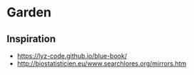 # Garden


## Inspiration

* https://lyz-code.github.io/blue-book/
* http://biostatisticien.eu/www.searchlores.org/mirrors.htm
